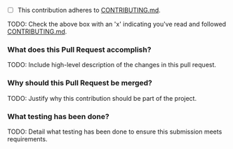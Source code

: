 - [ ] This contribution adheres to [CONTRIBUTING.md](https://github.com/ni/niveristand-data-sharing-framework-custom-device/blob/master/CONTRIBUTING.md).

TODO: Check the above box with an 'x' indicating you've read and followed [CONTRIBUTING.md](https://github.com/ni/niveristand-data-sharing-framework-custom-device/blob/master/CONTRIBUTING.md).

### What does this Pull Request accomplish?

TODO: Include high-level description of the changes in this pull request.

### Why should this Pull Request be merged?

TODO: Justify why this contribution should be part of the project.

### What testing has been done?

TODO: Detail what testing has been done to ensure this submission meets requirements.
